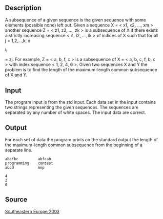 <h2>Description</h2><p>A subsequence of a given sequence is the given sequence with some elements (possible none) left out. Given a sequence X = &lt; x1, x2, ..., xm &gt; another sequence Z = &lt; z1, z2, ..., zk &gt; is a subsequence of X if there exists a strictly increasing sequence &lt; i1, i2, ..., ik &gt; of indices of X such that for all j = 1,2,...,k, x</p><sub>i<sub>j</sub></sub><p> = zj. For example, Z = &lt; a, b, f, c &gt; is a subsequence of X = &lt; a, b, c, f, b, c &gt; with index sequence &lt; 1, 2, 4, 6 &gt;. Given two sequences X and Y the problem is to find the length of the maximum-length common subsequence of X and Y. </p><h2>Input</h2><p>The program input is from the std input. Each data set in the input contains two strings representing the given sequences. The sequences are separated by any number of white spaces. The input data are correct.</p><h2>Output</h2><p>For each set of data the program prints on the standard output the length of the maximum-length common subsequence from the beginning of a separate line. </p><pre><code class="language-input1">abcfbc         abfcab
programming    contest 
abcd           mnp</code></pre><pre><code class="language-output1">4
2
0</code></pre><h2>Source</h2><a href="searchproblem?field=source&amp;key=Southeastern+Europe+2003">Southeastern Europe 2003</a>
